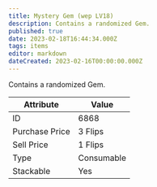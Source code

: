 ```yaml
---
title: Mystery Gem (wep LV18)
description: Contains a randomized Gem.
published: true
date: 2023-02-18T16:44:34.000Z
tags: items
editor: markdown
dateCreated: 2023-02-16T00:00:00.000Z
---
```


Contains a randomized Gem.

|Attribute|Value|
|-|-|
|ID|6868|
|Purchase Price|3 Flips|
|Sell Price|1 Flips|
|Type|Consumable|
|Stackable|Yes|

